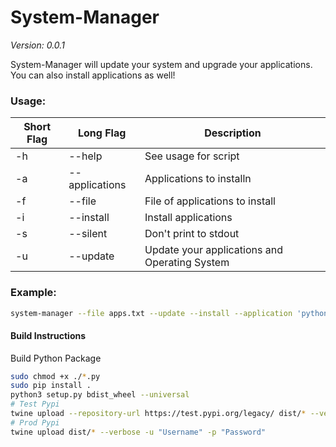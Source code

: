 # System-Manager
*Version: 0.0.1*

System-Manager will update your system and upgrade your applications. You can also install applications as well!

### Usage:
| Short Flag | Long Flag | Description                                      |
| --- | ------|--------------------------------------------------|
| -h | --help         | See usage for script                             | 
| -a | --applications | Applications to installn                         | 
| -f | --file         | File of applications to install                  | 
| -i | --install      | Install applications                             | 
| -s | --silent       | Don't print to stdout                            | 
| -u | --update       | Update your applications and Operating System    | 

### Example:
```bash
system-manager --file apps.txt --update --install --application 'python3'
```


#### Build Instructions
Build Python Package

```bash
sudo chmod +x ./*.py
sudo pip install .
python3 setup.py bdist_wheel --universal
# Test Pypi
twine upload --repository-url https://test.pypi.org/legacy/ dist/* --verbose -u "Username" -p "Password"
# Prod Pypi
twine upload dist/* --verbose -u "Username" -p "Password"
```
